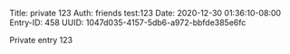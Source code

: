 Title: private 123
Auth: friends test:123
Date: 2020-12-30 01:36:10-08:00
Entry-ID: 458
UUID: 1047d035-4157-5db6-a972-bbfde385e6fc

Private entry 123